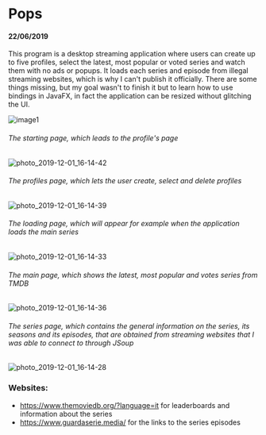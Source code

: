 # Pops
#### 22/06/2019
This program is a desktop streaming application where users can create up to five profiles, select the latest, most popular or voted series and watch them with no ads or popups. It loads each series and episode from illegal streaming websites, which is why I can't publish it officially. There are some things missing, but my goal wasn't to finish it but to learn how to use bindings in JavaFX, in fact the application can be resized without glitching the UI. 

![image1](https://user-images.githubusercontent.com/43955533/111700007-20383500-8839-11eb-9b87-5d4231c761c9.jpeg)

###### The starting page, which leads to the profile's page
![photo_2019-12-01_16-14-42](https://user-images.githubusercontent.com/43955533/69915998-b59d9300-1455-11ea-96a0-2c77adb51e48.jpg)

###### The profiles page, which lets the user create, select and delete profiles
![photo_2019-12-01_16-14-39](https://user-images.githubusercontent.com/43955533/69916002-b6362980-1455-11ea-90e9-fd8551c957f8.jpg)

###### The loading page, which will appear for example when the application loads the main series
![photo_2019-12-01_16-14-33](https://user-images.githubusercontent.com/43955533/69916000-b59d9300-1455-11ea-8921-0a41189d8a16.jpg)

###### The main page, which shows the latest, most popular and votes series from TMDB
![photo_2019-12-01_16-14-36](https://user-images.githubusercontent.com/43955533/69916001-b59d9300-1455-11ea-899f-417abe8b5428.jpg)

###### The series page, which contains the general information on the series, its seasons and its episodes, that are obtained from streaming websites that I was able to connect to through JSoup
![photo_2019-12-01_16-14-28](https://user-images.githubusercontent.com/43955533/69915999-b59d9300-1455-11ea-99e9-e6a029395cbd.jpg)


### Websites: 
 - https://www.themoviedb.org/?language=it for leaderboards and information about the series
 - https://www.guardaserie.media/ for the links to the series episodes
